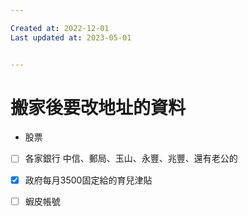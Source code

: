 ```yaml
---

Created at: 2022-12-01
Last updated at: 2023-05-01


---
```


# 搬家後要改地址的資料


* 股票
- [ ] 各家銀行 中信、郵局、玉山、永豐、兆豐、還有老公的
- [x] 政府每月3500固定給的育兒津貼
- [ ] 蝦皮帳號

